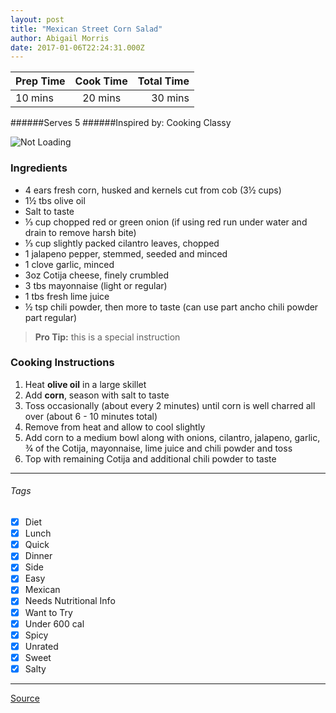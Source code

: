 ```yaml
---
layout: post
title: "Mexican Street Corn Salad"
author: Abigail Morris
date: 2017-01-06T22:24:31.000Z
---
```


| Prep Time  | Cook Time    | Total Time  |
| ---------- |:------------:| -----------:|
| 10 mins    | 20 mins      | 30 mins     |


######Serves 5
######Inspired by: Cooking Classy

![Not Loading](http://i.imgur.com/ArBv0rnl.png)

### Ingredients

* 4 ears fresh corn, husked and kernels cut from cob (3½ cups)
* 1½ tbs olive oil
* Salt to taste
* ⅓ cup chopped red or green onion (if using red run under water and drain to remove harsh bite)
* ⅓ cup slightly packed cilantro leaves, chopped
* 1 jalapeno pepper, stemmed, seeded and minced
* 1 clove garlic, minced
* 3oz Cotija cheese, finely crumbled
* 3 tbs mayonnaise (light or regular)
* 1 tbs fresh lime juice
* ½ tsp chili powder, then more to taste (can use part ancho chili powder part regular)


> **Pro Tip:** this is a special instruction

### Cooking Instructions

1. Heat **olive oil** in a large skillet
2. Add **corn**, season with salt to taste
3. Toss occasionally (about every 2 minutes) until corn is well charred all over (about 6 - 10 minutes total)
4. Remove from heat and allow to cool slightly
5. Add corn to a medium bowl along with onions, cilantro, jalapeno, garlic, ¾ of the Cotija, mayonnaise, lime juice and chili powder and toss
6. Top with remaining Cotija and additional chili powder to taste

---

###### Tags
- [x] Diet
- [x] Lunch
- [x] Quick
- [x] Dinner
- [x] Side
- [x] Easy
- [x] Mexican
- [x] Needs Nutritional Info
- [x] Want to Try
- [x] Under 600 cal
- [x] Spicy
- [x] Unrated
- [x] Sweet
- [x] Salty

---

[Source](http://www.cookingclassy.com/2015/05/mexican-street-corn-salad-with-avocado/)

